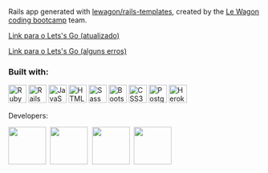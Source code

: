 Rails app generated with [lewagon/rails-templates](https://github.com/lewagon/rails-templates), created by the [Le Wagon coding bootcamp](https://www.lewagon.com) team.

<a href="https://letsgo-social2.herokuapp.com/" target="_blank"> Link para o Lets's Go (atualizado)</a>

<a href="www.letsgo-social.com.br" target="_blank"> Link para o Lets's Go (alguns erros)</a>

### Built with: <p align="left">
<a href="https://www.ruby-lang.org/en/" target="_blank" rel="noreferrer"><img src="https://raw.githubusercontent.com/danielcranney/readme-generator/main/public/icons/skills/ruby-colored.svg" width="36" height="36" alt="Ruby" /></a>
<a href="https://rubyonrails.org" target="_blank" rel="noreferrer"><img src="https://miro.medium.com/max/512/1*6vNUJnsKLM31sBb_D2kKMA.png" width="36" height="36" alt="Rails" /></a>
<a href="https://developer.mozilla.org/en-US/docs/Web/JavaScript" target="_blank" rel="noreferrer"><img src="https://raw.githubusercontent.com/danielcranney/readme-generator/main/public/icons/skills/javascript-colored.svg" width="36" height="36" alt="JavaScript" /></a>
<a href="https://developer.mozilla.org/en-US/docs/Glossary/HTML5" target="_blank" rel="noreferrer"><img src="https://raw.githubusercontent.com/danielcranney/readme-generator/main/public/icons/skills/html5-colored.svg" width="36" height="36" alt="HTML5" /></a>
<a href="https://sass-lang.com/" target="_blank" rel="noreferrer"><img src="https://raw.githubusercontent.com/danielcranney/readme-generator/main/public/icons/skills/sass-colored.svg" width="36" height="36" alt="Sass" /></a>
<a href="https://getbootstrap.com/" target="_blank" rel="noreferrer"><img src="https://raw.githubusercontent.com/danielcranney/readme-generator/main/public/icons/skills/bootstrap-colored.svg" width="36" height="36" alt="Bootstrap" /></a>
<a href="https://www.w3.org/TR/CSS/#css" target="_blank" rel="noreferrer"><img src="https://raw.githubusercontent.com/danielcranney/readme-generator/main/public/icons/skills/css3-colored.svg" width="36" height="36" alt="CSS3" /></a>
<a href="https://www.postgresql.org/" target="_blank" rel="noreferrer"><img src="https://raw.githubusercontent.com/danielcranney/readme-generator/main/public/icons/skills/postgresql-colored.svg" width="36" height="36" alt="PostgreSQL" /></a>
<a href="https://www.heroku.com/" target="_blank" rel="noreferrer"><img src="https://raw.githubusercontent.com/danielcranney/readme-generator/main/public/icons/skills/heroku-colored.svg" width="36" height="36" alt="Heroku" /></a>
</p>

Developers: 

<kbd>
  <a href="https://www.linkedin.com/in/icaroleon/"><img src="https://media-exp1.licdn.com/dms/image/D4E35AQE3eNi6g8b9LA/profile-framedphoto-shrink_400_400/0/1654388318636?e=1657036800&v=beta&t=ymV8x4yiB1QYWYfXTlo10V3OXTDjy6LidRi246QArbk" width=75></a>
</kbd>
<kbd>
  <a href="https://www.linkedin.com/in/luccadittrich/"><img src="https://media-exp1.licdn.com/dms/image/D5635AQEhDYtCbUkdZw/profile-framedphoto-shrink_400_400/0/1656432262524?e=1657040400&v=beta&t=4thiGpXrmu2Yfx2sehFMl1nP2-xh_CsFmILBtYnvmCA" width=75></a>
</kbd>
<kbd>
  <a href="https://www.linkedin.com/in/gessicahug/"><img src="https://media-exp1.licdn.com/dms/image/D4E35AQH9ib2fZU-LkA/profile-framedphoto-shrink_400_400/0/1653596383890?e=1657040400&v=beta&t=98M87XIU_nThxL5QZnRjuAKslkKuDN1GVv4RX_m9FPQ" width=75></a>
</kbd>
<kbd>
  <a href="https://www.linkedin.com/in/gabriel-ferreira-324137ab/"><img src="https://media-exp1.licdn.com/dms/image/D4E35AQFIfPom2RftUg/profile-framedphoto-shrink_400_400/0/1655988775390?e=1657040400&v=beta&t=3NZ6sciwC74yx5bQms2p0k2SpebhD3UHp6oaEObT0V4" width=75></a>
</kbd>

